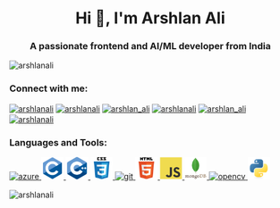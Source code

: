 <h1 align="center">Hi 👋, I'm Arshlan Ali</h1>
<h3 align="center">A passionate frontend and AI/ML developer from India</h3>

<p align="left"> <img src="https://komarev.com/ghpvc/?username=arshlanali&label=Profile%20views&color=0e75b6&style=flat" alt="arshlanali" /> </p>

<h3 align="left">Connect with me:</h3>
<p align="left">
<a href="https://linkedin.com/in/arshlanali" target="blank"><img align="center" src="https://raw.githubusercontent.com/rahuldkjain/github-profile-readme-generator/master/src/images/icons/Social/linked-in-alt.svg" alt="arshlanali" height="30" width="40" /></a>
<a href="https://kaggle.com/arshlanali" target="blank"><img align="center" src="https://raw.githubusercontent.com/rahuldkjain/github-profile-readme-generator/master/src/images/icons/Social/kaggle.svg" alt="arshlanali" height="30" width="40" /></a>
<a href="https://instagram.com/arshlan_ali" target="blank"><img align="center" src="https://raw.githubusercontent.com/rahuldkjain/github-profile-readme-generator/master/src/images/icons/Social/instagram.svg" alt="arshlan_ali" height="30" width="40" /></a>
<a href="https://www.codechef.com/users/arshlanali" target="blank"><img align="center" src="https://cdn.jsdelivr.net/npm/simple-icons@3.1.0/icons/codechef.svg" alt="arshlanali" height="30" width="40" /></a>
<a href="https://codeforces.com/profile/arshlan_ali" target="blank"><img align="center" src="https://raw.githubusercontent.com/rahuldkjain/github-profile-readme-generator/master/src/images/icons/Social/codeforces.svg" alt="arshlan_ali" height="30" width="40" /></a>
<a href="https://www.leetcode.com/arshlanali" target="blank"><img align="center" src="https://raw.githubusercontent.com/rahuldkjain/github-profile-readme-generator/master/src/images/icons/Social/leet-code.svg" alt="arshlanali" height="30" width="40" /></a>
</p>

<h3 align="left">Languages and Tools:</h3>
<p align="left"> <a href="https://azure.microsoft.com/en-in/" target="_blank" rel="noreferrer"> <img src="https://www.vectorlogo.zone/logos/microsoft_azure/microsoft_azure-icon.svg" alt="azure" width="40" height="40"/> </a> <a href="https://www.cprogramming.com/" target="_blank" rel="noreferrer"> <img src="https://raw.githubusercontent.com/devicons/devicon/master/icons/c/c-original.svg" alt="c" width="40" height="40"/> </a> <a href="https://www.w3schools.com/cpp/" target="_blank" rel="noreferrer"> <img src="https://raw.githubusercontent.com/devicons/devicon/master/icons/cplusplus/cplusplus-original.svg" alt="cplusplus" width="40" height="40"/> </a> <a href="https://www.w3schools.com/css/" target="_blank" rel="noreferrer"> <img src="https://raw.githubusercontent.com/devicons/devicon/master/icons/css3/css3-original-wordmark.svg" alt="css3" width="40" height="40"/> </a> <a href="https://git-scm.com/" target="_blank" rel="noreferrer"> <img src="https://www.vectorlogo.zone/logos/git-scm/git-scm-icon.svg" alt="git" width="40" height="40"/> </a> <a href="https://www.w3.org/html/" target="_blank" rel="noreferrer"> <img src="https://raw.githubusercontent.com/devicons/devicon/master/icons/html5/html5-original-wordmark.svg" alt="html5" width="40" height="40"/> </a> <a href="https://developer.mozilla.org/en-US/docs/Web/JavaScript" target="_blank" rel="noreferrer"> <img src="https://raw.githubusercontent.com/devicons/devicon/master/icons/javascript/javascript-original.svg" alt="javascript" width="40" height="40"/> </a> <a href="https://www.mongodb.com/" target="_blank" rel="noreferrer"> <img src="https://raw.githubusercontent.com/devicons/devicon/master/icons/mongodb/mongodb-original-wordmark.svg" alt="mongodb" width="40" height="40"/> </a> <a href="https://opencv.org/" target="_blank" rel="noreferrer"> <img src="https://www.vectorlogo.zone/logos/opencv/opencv-icon.svg" alt="opencv" width="40" height="40"/> </a> <a href="https://pandas.pydata.org/" target="_blank" rel="noreferrer"> <a href="https://www.python.org" target="_blank" rel="noreferrer"> <img src="https://raw.githubusercontent.com/devicons/devicon/master/icons/python/python-original.svg" alt="python" width="40" height="40"/> </a> 
 

<p><img align="center" src="https://github-readme-stats.vercel.app/api/top-langs?username=arshlanali&show_icons=true&locale=en&layout=compact" alt="arshlanali" /></p>

<!---
arshlanali/arshlanali is a ✨ special ✨ repository because its `README.md` (this file) appears on your GitHub profile.
You can click the Preview link to take a look at your changes.
--->
